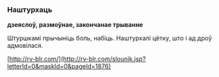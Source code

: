 ### Наштурхаць
**дзеяслоў, размоўнае, закончанае трыванне**

Штуршкамі прычыніць боль, набіць. Наштурхалі цётку, што і ад дроў адмовілася.

<a rel="author">[http://rv-blr.com/](http://rv-blr.com/slounik.jsp?letterId=0&maskId=0&pageId=1876)</a>
